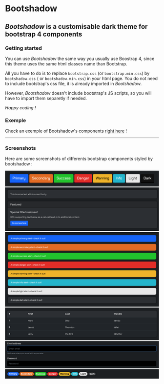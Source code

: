 # Bootshadow
## *Bootshadow* is a customisable dark theme for bootstrap 4 components

### Getting started
You can use *Bootshadow* the same way you usually use Boostrap 4, 
since this theme uses the same html classes name than Bootstrap.

All you have to do is to replace `bootstrap.css` (or `bootstrap.min.css`) by `bootshadow.css` ( or `bootshadow.min.css`) in your html page. You do not need to include bootstrap's css file, it is already imported in *Bootshadow*. 

However, *Bootshadow* doesn't include bootstrap's JS scripts, so you will have to import them separetly if needed.

*Happy coding !*

### Exemple
Check an exemple of Bootshadow's components [right here](https://projects.obrassard.ca/bootshadow) !

***

### Screenshots
Here are some screenshots of differents bootstrap components styled by bootshadow :

![buttons](./screenshots/buttons.png)
![cards](./screenshots/cards.png)
![alerts](./screenshots/alerts.png)
![tables](./screenshots/table.png)
![inputs](./screenshots/inputs.png)
![labels](./screenshots/labels.png)

